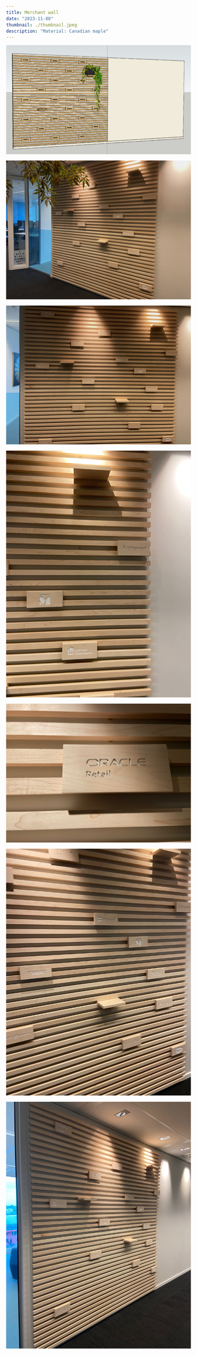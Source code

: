 ```yaml
---
title: Merchant wall
date: "2023-11-08"
thumbnail: ./thumbnail.jpeg
description: "Material: Canadian maple"
---
```


![](render.jpeg)

![](IMG_8815.jpeg)

![](IMG_8816.jpeg)

![](IMG_8823.jpeg)

![](IMG_8831.jpeg)

![](IMG_8821.jpeg)

![](IMG_8818.jpeg)
